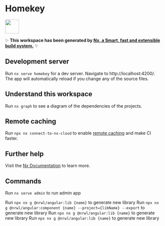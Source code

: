 # Homekey

<a alt="Nx logo" href="https://nx.dev" target="_blank" rel="noreferrer"><img src="https://raw.githubusercontent.com/nrwl/nx/master/images/nx-logo.png" width="45"></a>

✨ **This workspace has been generated by [Nx, a Smart, fast and extensible build system.](https://nx.dev)** ✨

## Development server

Run `nx serve homekey` for a dev server. Navigate to http://localhost:4200/. The app will automatically reload if you change any of the source files.

## Understand this workspace

Run `nx graph` to see a diagram of the dependencies of the projects.

## Remote caching

Run `npx nx connect-to-nx-cloud` to enable [remote caching](https://nx.app) and make CI faster.

## Further help

Visit the [Nx Documentation](https://nx.dev) to learn more.

## Commands

Run `nx serve admin` to run admin app


Run `npx nx g @nrwl/angular:lib {name}` to generate new library
Run `npx nx g @nrwl/angular:component {name} --project={libName} --export` to generate new library
Run `npx nx g @nrwl/angular:lib {name}` to generate new library
Run `npx nx g @nrwl/angular:lib {name}` to generate new library
